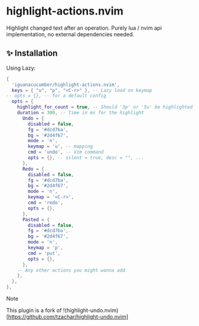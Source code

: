 # highlight-actions.nvim

Highlight changed text after an operation. Purely lua / nvim api implementation,
no external dependencies needed.

## ✨ Installation

Using Lazy:

```lua
{
  'iguanacucumber/highlight-actions.nvim',
  keys = { "u", "p", "<C-r>" }, -- Lazy load on keymap
-- opts = {}, -- for a default config
  opts = {
    highlight_for_count = true, -- Should '3p' or '5u' be highlighted
    duration = 300, -- Time in ms for the highlight
      Undo = {
        disabled = false,
        fg = '#dcd7ba',
        bg = '#2d4f67',
        mode = 'n',
        keymap = 'u', -- mapping
        cmd = 'undo', -- Vim command
        opts = {}, -- silent = true, desc = "", ...
      },
      Redo = {
        disabled = false,
        fg = '#dcd7ba',
        bg = '#2d4f67',
        mode = 'n',
        keymap = '<C-r>',
        cmd = 'redo',
        opts = {},
      },
      Pasted = {
        disabled = false,
        fg = '#dcd7ba',
        bg = '#2d4f67',
        mode = 'n',
        keymap = 'p',
        cmd = 'put',
        opts = {},
      },
    -- Any other actions you might wanna add
    },
  },
},
```

> [!NOTE]
> This plugin is a fork of !(highlight-undo.nvim)[https://github.com/tzachar/highlight-undo.nvim]

